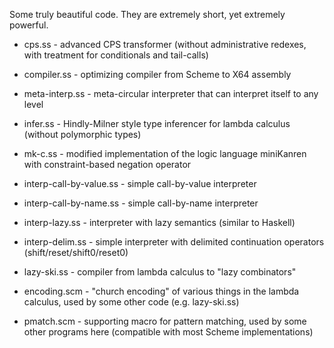 Some truly beautiful code. They are extremely short, yet extremely powerful.

* cps.ss - advanced CPS transformer (without administrative redexes,
  with treatment for conditionals and tail-calls)

* compiler.ss - optimizing compiler from Scheme to X64 assembly

* meta-interp.ss - meta-circular interpreter that can interpret itself
  to any level

* infer.ss - Hindly-Milner style type inferencer for lambda calculus
  (without polymorphic types)

* mk-c.ss - modified implementation of the logic language miniKanren
  with constraint-based negation operator

* interp-call-by-value.ss - simple call-by-value interpreter

* interp-call-by-name.ss - simple call-by-name interpreter

* interp-lazy.ss - interpreter with lazy semantics (similar to
  Haskell)

* interp-delim.ss - simple interpreter with delimited continuation
  operators (shift/reset/shift0/reset0)

* lazy-ski.ss - compiler from lambda calculus to "lazy combinators"

* encoding.scm - "church encoding" of various things in the lambda
  calculus, used by some other code (e.g. lazy-ski.ss)

* pmatch.scm - supporting macro for pattern matching, used by some
  other programs here (compatible with most Scheme implementations)

